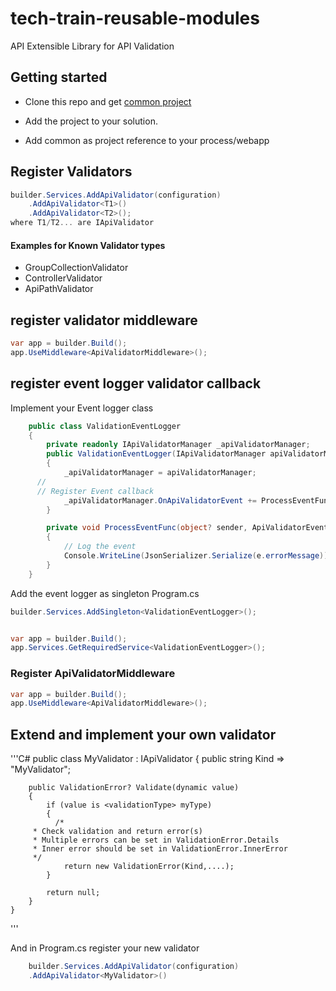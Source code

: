 # tech-train-reusable-modules
API Extensible Library for API Validation 

## Getting started
* Clone this repo and get [common project](https://github.com/asaflevi-ms/tech-train-reusable-modules/tree/main/src/common)

* Add the project to your solution.
* Add common as project reference to your process/webapp 

## Register Validators
```c#
builder.Services.AddApiValidator(configuration)
    .AddApiValidator<T1>()
    .AddApiValidator<T2>();
where T1/T2... are IApiValidator
```

#### Examples for Known Validator types
* GroupCollectionValidator
* ControllerValidator
* ApiPathValidator 

## register validator middleware 
```c#
var app = builder.Build();
app.UseMiddleware<ApiValidatorMiddleware>();
```

## register event logger validator callback 

Implement your Event logger class
```c#
	public class ValidationEventLogger 
	{
		private readonly IApiValidatorManager _apiValidatorManager;
		public ValidationEventLogger(IApiValidatorManager apiValidatorManager)
		{
			_apiValidatorManager = apiValidatorManager;
      // 
      // Register Event callback
			_apiValidatorManager.OnApiValidatorEvent += ProcessEventFunc;
		}

		private void ProcessEventFunc(object? sender, ApiValidatorEventArgs e)
		{
			// Log the event
			Console.WriteLine(JsonSerializer.Serialize(e.errorMessage));
		}
	}
```

Add the event logger as singleton
Program.cs
```c#
builder.Services.AddSingleton<ValidationEventLogger>();


var app = builder.Build();
app.Services.GetRequiredService<ValidationEventLogger>();
```



### Register ApiValidatorMiddleware
```c#
var app = builder.Build();
app.UseMiddleware<ApiValidatorMiddleware>();
```




## Extend and implement your own validator
'''C#
public class MyValidator : IApiValidator
	{
		public string Kind => "MyValidator";

		public ValidationError? Validate(dynamic value)
		{
			if (value is <validationType> myType)
			{
			  /* 
         * Check validation and return error(s)
         * Multiple errors can be set in ValidationError.Details
         * Inner error should be set in ValidationError.InnerError
         */
				return new ValidationError(Kind,....);
			}

			return null;
		}
	}
'''

And in Program.cs register your new validator
```c#
    builder.Services.AddApiValidator(configuration)
    .AddApiValidator<MyValidator>()
```
